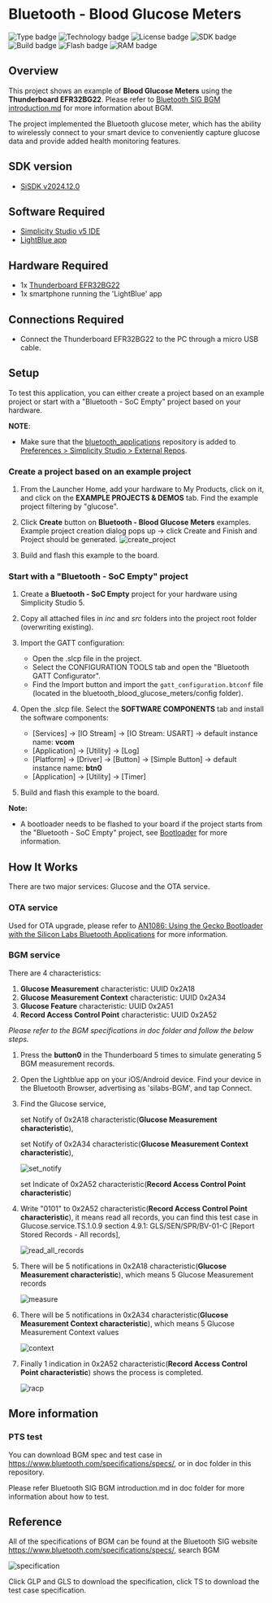 # Bluetooth - Blood Glucose Meters
![Type badge](https://img.shields.io/badge/Type-Virtual%20Application-green)
![Technology badge](https://img.shields.io/badge/Technology-Bluetooth-green)
![License badge](https://img.shields.io/badge/License-Zlib-green)
![SDK badge](https://img.shields.io/badge/SDK-v2024.12.0-green)
![Build badge](https://img.shields.io/badge/Build-passing-green)
![Flash badge](https://img.shields.io/badge/Flash-201.75%20KB-blue)
![RAM badge](https://img.shields.io/badge/RAM-11.38%20KB-blue)

## Overview

This project shows an example of **Blood Glucose Meters** using the **Thunderboard EFR32BG22**. Please refer to [Bluetooth SIG BGM introduction.md](./doc) for more information about BGM.

The project implemented the Bluetooth glucose meter, which has the ability to wirelessly connect to your smart device to conveniently capture glucose data and provide added health monitoring features.

## SDK version

- [SiSDK v2024.12.0](https://github.com/SiliconLabs/simplicity_sdk)

## Software Required

- [Simplicity Studio v5 IDE](https://www.silabs.com/developers/simplicity-studio)
- [LightBlue app](https://punchthrough.com/lightblue)

## Hardware Required

- 1x [Thunderboard EFR32BG22](https://www.silabs.com/development-tools/thunderboard/thunderboard-bg22-kit)
- 1x smartphone running the 'LightBlue' app

## Connections Required

- Connect the Thunderboard EFR32BG22 to the PC through a micro USB cable.

## Setup

To test this application, you can either create a project based on an example project or start with a "Bluetooth - SoC Empty" project based on your hardware.

**NOTE**:

- Make sure that the [bluetooth_applications](https://github.com/SiliconLabs/bluetooth_applications) repository is added to [Preferences > Simplicity Studio > External Repos](https://docs.silabs.com/simplicity-studio-5-users-guide/latest/ss-5-users-guide-about-the-launcher/welcome-and-device-tabs).

### Create a project based on an example project

1. From the Launcher Home, add your hardware to My Products, click on it, and click on the **EXAMPLE PROJECTS & DEMOS** tab. Find the example project filtering by "glucose".

2. Click **Create** button on **Bluetooth - Blood Glucose Meters** examples. Example project creation dialog pops up -> click Create and Finish and Project should be generated.
![create_project](image/create_project.png)

3. Build and flash this example to the board.

### Start with a "Bluetooth - SoC Empty" project

1. Create a **Bluetooth - SoC Empty** project for your hardware using Simplicity Studio 5.

2. Copy all attached files in *inc* and *src* folders into the project root folder (overwriting existing).

3. Import the GATT configuration:
   - Open the .slcp file in the project.
   - Select the CONFIGURATION TOOLS tab and open the "Bluetooth GATT Configurator".
   - Find the Import button and import the `gatt_configuration.btconf` file (located in the bluetooth_blood_glucose_meters/config folder).

4. Open the .slcp file. Select the **SOFTWARE COMPONENTS** tab and install the software components:
   - [Services] → [IO Stream] → [IO Stream: USART] → default instance name: **vcom**
   - [Application] → [Utility] → [Log]
   - [Platform] → [Driver] → [Button] → [Simple Button] → default instance name: **btn0**
   - [Application] → [Utility] → [Timer]

5. Build and flash this example to the board.

**Note:**

- A bootloader needs to be flashed to your board if the project starts from the "Bluetooth - SoC Empty" project, see [Bootloader](https://github.com/SiliconLabs/bluetooth_applications/blob/master/README.md#bootloader) for more information.

## How It Works

There are two major services: Glucose and the OTA service.

### OTA service

Used for OTA upgrade, please refer to [AN1086: Using the Gecko Bootloader with the Silicon Labs Bluetooth Applications](https://www.silabs.com/documents/public/application-notes/an1086-gecko-bootloader-bluetooth.pdf) for more information.

### BGM service

There are 4 characteristics:

1. **Glucose Measurement** characteristic: UUID 0x2A18
2. **Glucose Measurement Context** characteristic: UUID 0x2A34
3. **Glucose Feature** characteristic: UUID 0x2A51
4. **Record Access Control Point** characteristic: UUID 0x2A52

*Please refer to the BGM specifications in doc folder and follow the below steps.*

1. Press the **button0** in the Thunderboard 5 times to simulate generating 5 BGM measurement records.

2. Open the Lightblue app on your iOS/Android device. Find your device in the Bluetooth Browser, advertising as 'silabs-BGM', and tap Connect.

3. Find the Glucose service,
  
   set Notify of 0x2A18 characteristic(**Glucose Measurement characteristic**),

   set Notify of 0x2A34 characteristic(**Glucose Measurement Context characteristic**),

   ![set_notify](image/set_notify.jpg)

   set Indicate of 0x2A52 characteristic(**Record Access Control Point characteristic**)

4. Write "0101" to 0x2A52 characteristic(**Record Access Control Point characteristic**), it means read all records, you can find this test case in Glucose.service.TS.1.0.9 section 4.9.1: GLS/SEN/SPR/BV-01-C [Report Stored Records - All records],

   ![read_all_records](image/read_all_records.jpg)

5. There will be 5 notifications in 0x2A18 characteristic(**Glucose Measurement characteristic**), which means 5 Glucose Measurement records

   ![measure](image/measure.jpg)

6. There will be 5 notifications in 0x2A34 characteristic(**Glucose Measurement Context characteristic**), which means 5 Glucose Measurement Context values

   ![context](image/context.jpg)

7. Finally 1 indication in  0x2A52 characteristic(**Record Access Control Point characteristic**) shows the process is completed.

   ![racp](image/racp.jpg)

## More information

### PTS test

You can download BGM spec and test case in <https://www.bluetooth.com/specifications/specs/>, or in doc folder in this repository.

Please refer Bluetooth SIG BGM introduction.md in doc folder for more information about how to test.

## Reference

All of the specifications of BGM can be found at the Bluetooth SIG website <https://www.bluetooth.com/specifications/specs/>, search BGM

![specification](image/spec.jpg)

Click GLP and GLS to download the specification, click TS to download the test case specification.
